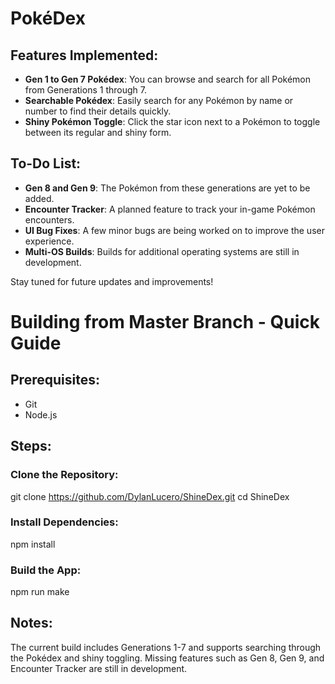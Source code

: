 # PokéDex

## Features Implemented:

- **Gen 1 to Gen 7 Pokédex**: You can browse and search for all Pokémon from Generations 1 through 7.
- **Searchable Pokédex**: Easily search for any Pokémon by name or number to find their details quickly.
- **Shiny Pokémon Toggle**: Click the star icon next to a Pokémon to toggle between its regular and shiny form.

## To-Do List:

- **Gen 8 and Gen 9**: The Pokémon from these generations are yet to be added.
- **Encounter Tracker**: A planned feature to track your in-game Pokémon encounters.
- **UI Bug Fixes**: A few minor bugs are being worked on to improve the user experience.
- **Multi-OS Builds**: Builds for additional operating systems are still in development.

Stay tuned for future updates and improvements!

# Building from Master Branch - Quick Guide

## Prerequisites:
- Git
- Node.js

## Steps:

### Clone the Repository:

git clone https://github.com/DylanLucero/ShineDex.git
cd ShineDex

### Install Dependencies:
npm install

### Build the App:
npm run make

## Notes:
The current build includes Generations 1-7 and supports searching through the Pokédex and shiny toggling.
Missing features such as Gen 8, Gen 9, and Encounter Tracker are still in development.
